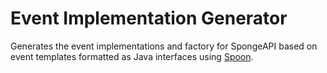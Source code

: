 # Event Implementation Generator #

Generates the event implementations and factory for SpongeAPI based on event
templates formatted as Java interfaces using [Spoon](https://github.com/INRIA/spoon).
